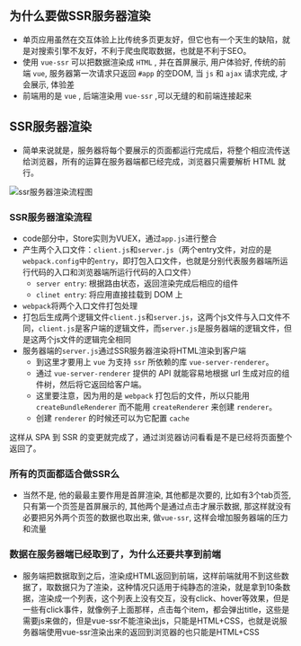 ## 为什么要做SSR服务器渲染
* 单页应用虽然在交互体验上比传统多页更友好，但它也有一个天生的缺陷，就是对搜索引擎不友好，不利于爬虫爬取数据，也就是不利于SEO。
* 使用 `vue-ssr` 可以把数据渲染成 `HTML` , 并在首屏展示, 用户体验好, 传统的前端 `vue`, 服务器第一次请求只返回 `#app` 的空DOM, 当 `js` 和 `ajax` 请求完成, 才会展示, 体验差
* 前端用的是 `vue` , 后端渲染用 `vue-ssr` ,可以无缝的和前端连接起来

## SSR服务器渲染
* 简单来说就是，服务器将每个要展示的页面都运行完成后，将整个相应流传送给浏览器，所有的运算在服务器端都已经完成，浏览器只需要解析 HTML 就行。

![ssr服务器渲染流程图](../images/ssr-uml.png)

### SSR服务器渲染流程
* code部分中，Store实则为VUEX，通过`app.js`进行整合
* 产生两个入口文件：`client.js`和`server.js`（两个entry文件，对应的是`webpack.config`中的`entry`，即打包入口文件，也就是分别代表服务器端所运行代码的入口和浏览器端所运行代码的入口文件）
	* `server entry`: 根据路由状态，返回渲染完成后相应的组件
	* `clinet entry`: 将应用直接挂载到 DOM 上
* `webpack`将两个入口文件打包处理
* 打包后生成两个逻辑文件`client.js`和`server.js`，这两个js文件与入口文件不同，`client.js`是客户端的逻辑文件，而`server.js`是服务器端的逻辑文件，但是这两个js文件的逻辑完全相同
* 服务器端的`server.js`通过SSR服务器渲染将HTML渲染到客户端
	* 到这里才要用上 `vue` 为支持 `ssr` 所依赖的库 `vue-server-renderer`。
	* 通过 `vue-server-renderer` 提供的 API 就能容易地根据 url 生成对应的组件树，然后将它返回给客户端。
	* 这里要注意，因为用的是 `webpack` 打包后的文件，所以只能用 `createBundleRenderer` 而不能用 `createRenderer` 来创建 `renderer`。
	* 创建 `renderer` 的时候还可以为它配置 `cache`

这样从 SPA 到 SSR 的变更就完成了，通过浏览器访问看看是不是已经将页面整个返回了。

### 所有的页面都适合做SSR么
* 当然不是, 他的最最主要作用是首屏渲染, 其他都是次要的, 比如有3个tab页签, 只有第一个页签是首屏展示的, 其他两个是通过点击才展示数据, 那这样就没有必要把另外两个页签的数据也取出来, 做`vue-ssr`, 这样会增加服务器端的压力和流量

### 数据在服务器端已经取到了，为什么还要共享到前端
* 服务端把数据取到之后，渲染成HTML返回到前端，这样前端就用不到这些数据了，取数据只为了渲染，这种情况只适用于纯静态的渲染，就是拿到10条数据，渲染成一个列表，这个列表上没有交互，没有click、hover等效果，但是一些有click事件，就像例子上面那样，点击每个item，都会弹出title，这些是需要js来做的，但是vue-ssr不能渲染出js，只能是HTML+CSS，也就是说服务器端使用vue-ssr渲染出来的返回到浏览器的也只能是HTML+CSS